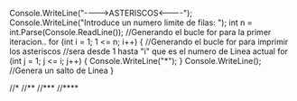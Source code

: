 Console.WriteLine("---->ASTERISCOS<----");
Console.WriteLine("Introduce un numero limite de filas: ");
int n = int.Parse(Console.ReadLine());
//Generando el bucle for para la primer iteracion..
for (int i = 1; 1 <= n; i++)
{
    //Generando el bucle for para imprimir los asteriscos
    //sera desde 1 hasta "i" que es el numero de Linea actual
    for (int j = 1; j <= i; j++)
    {
        Console.WriteLine("*");
    }
    Console.WriteLine(); //Genera un salto de Linea
}

//*
//**
//***
//****
